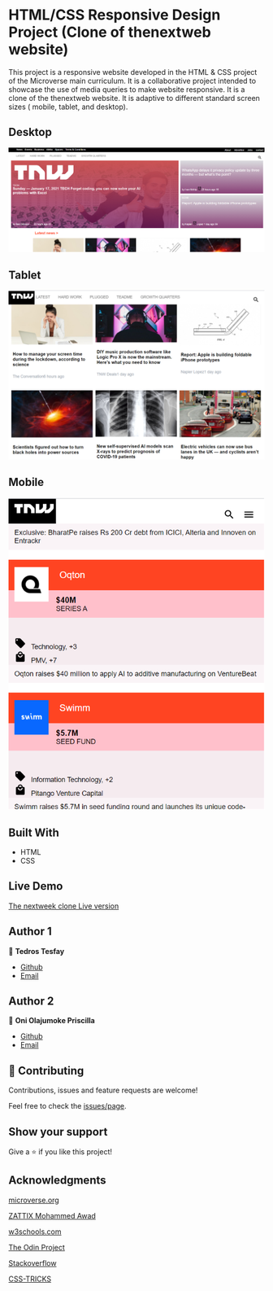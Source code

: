 
# HTML/CSS Responsive Design Project (Clone of thenextweb website)

This project is a responsive website  developed in the HTML & CSS project of the Microverse main curriculum. It is a collaborative project intended to showcase  the use of media queries to make website responsive. It is a clone of the thenextweb website. It is adaptive to different standard screen sizes ( mobile, tablet, and desktop).

## Desktop

![screenshot](./img/readme-img1.png)

## Tablet

![screenshot](./img/readme-img2.png)

## Mobile

![screenshot](./img/readme-img3.png)

## Built With

- HTML
- CSS

## Live Demo
[The nextweek clone Live version]("https://rawcdn.githack.com/prolajumokeoni/The-Next-Web/9d56f4ded445fa451a1ce60a064939def16ca662/index.html")

## Author 1
👤 **Tedros Tesfay**
- [Github](https://github.com/tta2yta)
- [Email](tta2yta@gmail.com)

## Author 2
👤 **Oni Olajumoke Priscilla**

- [Github](https://github.com/prolajumokeoni)
- [Email](prolajumokeoni@gmail.com)

## 🤝 Contributing

Contributions, issues and feature requests are welcome!

Feel free to check the [issues/page]("https://github.com/prolajumokeoni/The-Next-Web/issues/1#issue-795117627").

## Show your support

Give a ⭐️ if you like this project!

## Acknowledgments
[microverse.org](https://www.microverse.org/)

[ZATTIX Mohammed Awad](https://www.behance.nehttps://www.microverse.org/t/gallery/24796463/ZATTIX)

[w3schools.com](https://www.w3schools.com/)

[The Odin Project](www.theodinproject.com)

[Stackoverflow](https://www.stackoverflow.com/)

[CSS-TRICKS](https://css-tricks.com/)
